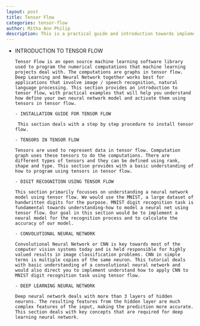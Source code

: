 ```yaml
---
layout: post
title: Tensor Flow  
categories: tensor-flow
author: Mitha Ann Philip
description: This is a practical guide and introduction towards implementation using Tensor Flow.
---
```


- INTRODUCTION TO TENSOR FLOW

      Tensor Flow is an open source machine learning software library used to program the numerical computations that machine learning projects deal with. The computations are graphs in tensor flow. Deep Learning and Neural Network together works best for applications that involve image / speech recognition, natural language processing. This section provides an introduction to tensor flow, with practical examples that will help you understand how define your own neural network model and activate them using tensors in tensor flow. 

      - INSTALLATION GUIDE FOR TENSOR FLOW

       This section deals with a step by step procedure to install tensor flow.      

      - TENSORS IN TENSOR FLOW 

      Tensors are used to represent data in tensor flow. Computation graph uses these tensors to do the computations. There are different types of tensors and they can be defined using rank, shape and type. This section provides with a basic understanding of how to program using tensors in tensor flow. 
    
      - DIGIT RECOGNITION USING TENSOR FLOW

      This section primarily focusses on understanding a neural network model using tensor flow. We would use the MNIST, a large dataset of handwritten digits for the purpose. MNIST digit recognition task is fundamental towards understanding-how to model a neural net using tensor flow. Our goal in this section would be to implement a neural model for the recognition process and to calculate the accuracy of our model.
      
      - CONVOLUTIONAL NEURAL NETWORK

      Convolutional Neural Network or CNN is key towards most of the computer vision systems today and is held responsible for highly valued results in image classification problems. CNN in simple terms is multiple copies of the same neuron. This tutorial deals with basic understanding of a convolutional neural network and would also direct you to implement understand how to apply CNN to MNIST digit recognition task using tensor flow.
      
      - DEEP LEARNING NEURAL NETWORK

      Deep neural network deals with more than 3 layers of hidden neurons. The resulting features from the hidden layer are much complex features of the input, making the prediction more accurate. This section deals with key concepts that are required for deep learning neural network.
